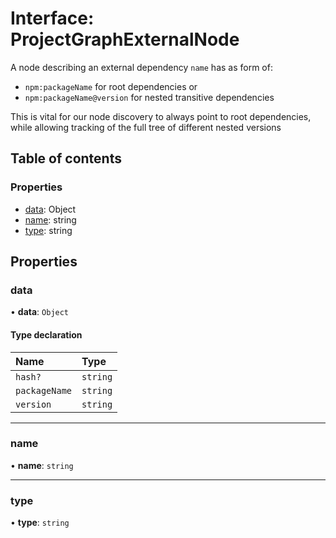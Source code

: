 # Interface: ProjectGraphExternalNode

A node describing an external dependency
`name` has as form of:

- `npm:packageName` for root dependencies or
- `npm:packageName@version` for nested transitive dependencies

This is vital for our node discovery to always point to root dependencies,
while allowing tracking of the full tree of different nested versions

## Table of contents

### Properties

- [data](../../reference/core-api/devkit/documents/ProjectGraphExternalNode#data): Object
- [name](../../reference/core-api/devkit/documents/ProjectGraphExternalNode#name): string
- [type](../../reference/core-api/devkit/documents/ProjectGraphExternalNode#type): string

## Properties

### data

• **data**: `Object`

#### Type declaration

| Name          | Type     |
| :------------ | :------- |
| `hash?`       | `string` |
| `packageName` | `string` |
| `version`     | `string` |

---

### name

• **name**: `string`

---

### type

• **type**: `string`
